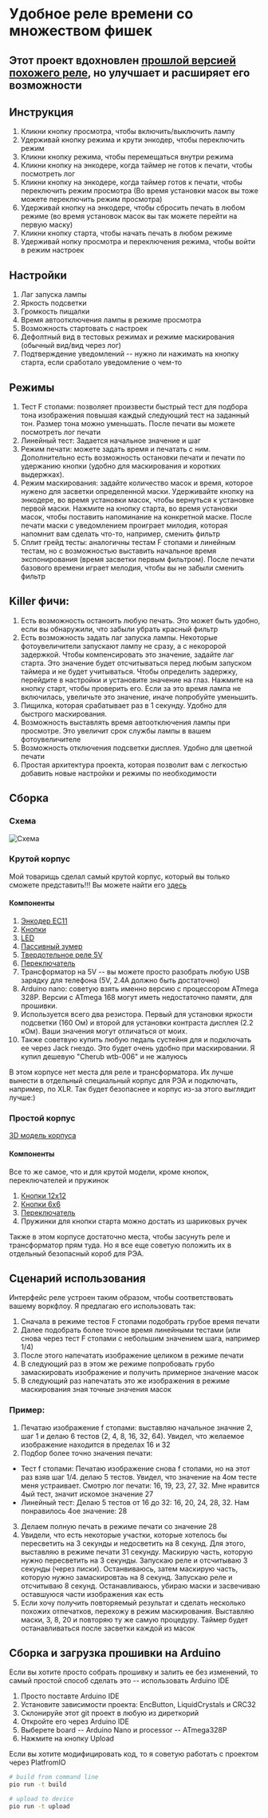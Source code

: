 # Удобное реле времени со множеством фишек

## Этот проект вдохновлен [прошлой версией похожего реле](https://github.com/nikonov1101/kafstop-timer), но улучшает и расширяет его возможности

## Инструкция

1. Кликни кнопку просмотра, чтобы включить/выключить лампу
2. Удерживай кнопку режима и крути энкодер, чтобы переключить режим
3. Кликни кнопку режима, чтобы перемещаться внутри режима
4. Кликни кнопку на энкодере, когда таймер не готов к печати, чтобы посмотреть лог
5. Кликни кнопку на энкодере, когда таймер готов к печати, чтобы переключить режим просмотра (Во время установки масок вы тоже можете переключить режим просмотра)
6. Удерживай кнопку на энкодере, чтобы сбросить печать в любом режиме (во время установок масок вы так можете перейти на первую маску)
7. Кликни кнопку старта, чтобы начать печать в любом режиме
8. Удерживай нопку просмотра и переключения режима, чтобы войти в режим настроек

## Настройки

1. Лаг запуска лампы
2. Яркость подсветки
3. Громкость пищалки
4. Время автоотключения лампы в режиме просмотра
5. Возможность стартовать с настроек
6. Дефолтный вид в тестовых режимах и режиме маскирования (обычный вид/вид через лог)
7. Подтверждение уведомлений -- нужно ли нажимать на кнопку старта, если сработало уведомление о чем-то

## Режимы

1. Тест F стопами: позволяет произвести быстрый тест для подбора тона изображения повышая каждый следующий тест на заданный тон. Размер тона можно уменьшать. После печати вы можете посмотреть лог печати
2. Линейный тест: Задается начальное значение и шаг
3. Режим печати: можете задать время и печатать с ним. Дополнительно есть возможность остановки печати и печати по удержанию кнопки (удобно для маскирования и коротких выдержках).
4. Режим маскирования: задайте количество масок и время, которое нужено для засветки определенной маски. Удерживайте кнопку на энкодере, во время установки масок, чтобы вернуться к установке первой маски. Нажмите на кнопку старта, во время установки масок, чтобы поставить напоминание на конкретной маске. После печати маски с уведомлением проиграет милодия, которая напомнит вам сделать что-то, например, сменить фильтр
5. Сплит грейд тесты: аналогичны тестам F стопами и линейным тестам, но с возможностью выставить начальное время экспонирования (время засветки первым фильтром). После печати базового времени играет мелодия, чтобы вы не забыли сменить фильтр

## Killer фичи:

1. Есть возможность останоить любую печать. Это может быть удобно, если вы обнаружили, что забыли убрать красный фильтр
2. Есть возможность задать лаг запуска лампы. Некоторые фотоувеличители запускают лампу не сразу, а с некоророй задержкой. Чтобы компенсировать это значение, задайте лаг старта. Это значение будет отсчитываться перед любым запуском таймера и не будет учитываться. Чтобы определить задержку, перейдите в настройки и установите значение на глаз. Нажмите на кнопку старт, чтобы проверить его. Если за это время лампа не включилась, увеличьте это значение, иначе попробуйте уменьшить.
3. Пищилка, которая срабатывает раз в 1 секунду. Удобно для быстрого маскирования.
4. Возможность выставлять время автоотключения лампы при просмотре. Это увеличит срок службы лампы в вашем фотоувеличителе
5. Возможность отключения подсветки дисплея. Удобно для цветной печати
6. Простая архитектура проекта, которая позволит вам с легкостью добавить новые настройки и режимы по необходимости

## Сборка

### Схема

![Схема](./Circuit.jpg)

### Крутой корпус

Мой товарищь сделал самый крутой корпус, который вы только сможете представить!!! Вы можете найти его [здесь](https://www.thingiverse.com/thing:6683466)

#### Компоненты

1. [Энкодер EC11](https://sl.aliexpress.ru/p?key=1wDHs4W)
2. [Кнопки](https://sl.aliexpress.ru/p?key=SoBfsmF)
3. [LED](https://sl.aliexpress.ru/p?key=tgDHsiN)
4. [Пассивный зумер](https://sl.aliexpress.ru/p?key=XcDHsAE)
5. [Твердотельное реле 5V](https://sl.aliexpress.ru/p?key=AWDHsN6)
6. [Переключатель](https://sl.aliexpress.ru/p?key=f3PfsRC)
7. Трансформатор на 5V -- вы можете просто разобрать любую USB зарядку для телефона (5V, 2.4A должно быть достаточно)
8. Arduino nano: советую взять именно версию с процессором ATmega 328P. Версии с ATmega 168 могут иметь недостаточно памяти, для прошивки.
9. Используется всего два резистора. Первый для установки яркости подсветки (160 Ом) и второй для установки контраста дисплея (2.2 кОм). Ваши значения могут отличаться от моих.
10. Также советвую купить любую педаль сустейня для и подключать ее через Jack гнездо. Это будет очень удобно при маскировании. Я купил дешевую "Cherub wtb-006" и не жалуюсь

В этом корпусе нет места для реле и трансформатора. Их лучше вынести в отдельный специальный корпус для РЭА и подключать, например, по XLR. Так будет безопаснее и корпус из-за этого выглядит лучше:)

### Простой корпус

[3D модель корпуса](./TimerBox.stl)

#### Компоненты

Все то же самое, что и для крутой модели, кроме кнопок, переключателей и пружинок

1. [Кнопки 12x12](https://sl.aliexpress.ru/p?key=8sDHsMU)
2. [Кнопки 6x6](https://sl.aliexpress.ru/p?key=TiDHsci)
3. [Переключатель](https://sl.aliexpress.ru/p?key=7LDHstq)
4. Пружинки для кнопки старта можно достать из шариковых ручек

Также в этом корпусе достаточно места, чтобы засунуть реле и трансформатор прям туда. Но я все еще советую положить их в отдельный безопасный короб для РЭА.

## Сценарий использования

Интерфейс реле устроен таким образом, чтобы соответствовать вашему воркфлоу. Я предлагаю его использовать так:
1. Сначала в режиме тестов F стопами подобрать грубое время печати
2. Далее подобрать более точное время линейными тестами (или снова через тест F стопами с небольшим значением шага, например 1/4)
3. После этого напечатать изображение целиком в режиме печати
4. В следующий раз в этом же режиме попробовать грубо замаскировать изображение и получить примерное значение масок
5. В следующий раз напечатать это же изображения в режиме маскирования зная точные значения масок

### Пример:

1. Печатаю изображение f стопами: выставляю начальное значние 2, шаг 1 и делаю 6 тестов (2, 4, 8, 16, 32, 64). Увидел, что желаемое изображение находится в пределах 16 и 32
2. Подбор более точно значения печати:
  - Тест f стопами: Печатаю изображение снова f стопами, но на этот раз взяв шаг 1/4. делаю 5 тестов. Увидел, что значение на 4ом тесте меня устраивает. Смотрю лог печати: 16, 19, 23, 27, 32. Мне нравится 4ый тест, значит искомое значение 27
  - Линейный тест: Делаю 5 тестов от 16 до 32: 16, 20, 24, 28, 32. Нам понравилось 4ое значение: 28
3. Делаем полную печать в режиме печати со значение 28
4. Увидели, что есть некоторые участки, которые хотелось бы пересветить на 3 секунды и недосветить на 8 секунд. Для этого, выставляю в режиме печати 31 секунду. Маскирую часть, которую нужно пересветить на 3 секунды. Запускаю реле и отсчитываю 3 секунды (через писки). Останвиваюсь, затем маскирую часть, которую нужно замаскировтаь на 8 секунд. Запускаю реле и отсчитываю 8 секунд. Останавливаюсь, убираю маски и засвечиваю оставшуюся части изображения как есть
5. Если хочу получить повторяемый результат и сделать несколько похожих отпечатков, перехожу в режим маскирования. Выставляю маски, 3, 8, 20 и повторяю ту же самую процедуру. Таймер будет останавливаться после засветки каждой из масок

## Сборка и загрузка прошивки на Arduino

Если вы хотите просто собрать прошивку и залить ее без изменений, то самый простой способ сделать это -- использовать Arduino IDE
1. Просто поставте Arduino IDE
2. Установите зависимости проекта: EncButton, LiquidCrystals и CRC32
3. Склонируйе этот git проект в любую из диреткорий
4. Откройте его через Arduino IDE
5. Выберете board -- Arduino Nano и processor --  ATmega328P
6. Нажмите на кнопку Upload

Если вы хотите модифицировать код, то я советую работать с проектом через PlatfromIO

```bash
# build from command line
pio run -t build

# upload to device
pio run -t upload
```
